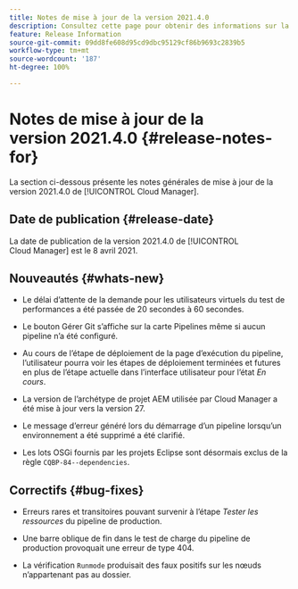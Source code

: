 ```yaml
---
title: Notes de mise à jour de la version 2021.4.0
description: Consultez cette page pour obtenir des informations sur la version 2021.4.0 de Cloud Manager
feature: Release Information
source-git-commit: 09dd8fe608d95cd9dbc95129cf86b9693c2839b5
workflow-type: tm+mt
source-wordcount: '187'
ht-degree: 100%

---
```


# Notes de mise à jour de la version 2021.4.0 {#release-notes-for}

La section ci-dessous présente les notes générales de mise à jour de la version 2021.4.0 de [!UICONTROL Cloud Manager].

## Date de publication {#release-date}

La date de publication de la version 2021.4.0 de [!UICONTROL Cloud Manager] est le 8 avril 2021.

## Nouveautés {#whats-new}

* Le délai d’attente de la demande pour les utilisateurs virtuels du test de performances a été passée de 20 secondes à 60 secondes.

* Le bouton Gérer Git s’affiche sur la carte Pipelines même si aucun pipeline n’a été configuré.

* Au cours de l’étape de déploiement de la page d’exécution du pipeline, l’utilisateur pourra voir les étapes de déploiement terminées et futures en plus de l’étape actuelle dans l’interface utilisateur pour l’état *En cours*.

* La version de l’archétype de projet AEM utilisée par Cloud Manager a été mise à jour vers la version 27.

* Le message d’erreur généré lors du démarrage d’un pipeline lorsqu’un environnement a été supprimé a été clarifié.

* Les lots OSGi fournis par les projets Eclipse sont désormais exclus de la règle `CQBP-84--dependencies`.

## Correctifs {#bug-fixes}

* Erreurs rares et transitoires pouvant survenir à l’étape *Tester les ressources* du pipeline de production.

* Une barre oblique de fin dans le test de charge du pipeline de production provoquait une erreur de type 404.

* La vérification `Runmode` produisait des faux positifs sur les nœuds n’appartenant pas au dossier.